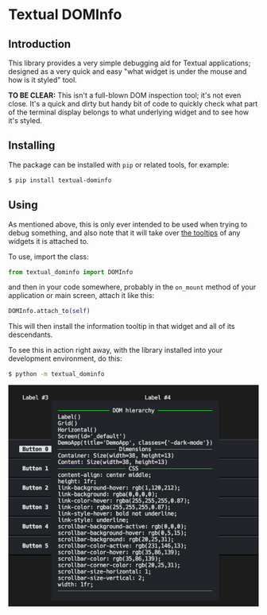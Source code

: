 # Textual DOMInfo

## Introduction

This library provides a very simple debugging aid for Textual applications;
designed as a very quick and easy "what widget is under the mouse and how is
it styled" tool.

**TO BE CLEAR:** This isn't a full-blown DOM inspection tool; it's not even
close. It's a quick and dirty but handy bit of code to quickly check what
part of the terminal display belongs to what underlying widget and to see
how it's styled.

## Installing

The package can be installed with `pip` or related tools, for example:

```sh
$ pip install textual-dominfo
```

## Using

As mentioned above, this is only ever intended to be used when trying to
debug something, and also note that it will take over [the
tooltips](https://textual.textualize.io/guide/widgets/#tooltips) of any
widgets it is attached to.

To use, import the class:

```python
from textual_dominfo import DOMInfo
```

and then in your code somewhere, probably in the `on_mount` method of your
application or main screen, attach it like this:

```python
DOMInfo.attach_to(self)
```

This will then install the information tooltip in that widget and all of its
descendants.

To see this in action right away, with the library installed into your
development environment, do this:

```sh
$ python -m textual_dominfo
```

![The library in action](https://raw.githubusercontent.com/davep/textual-dominfo/main/images/textual-dominfo.png)

[//]: # (README.md ends here)
